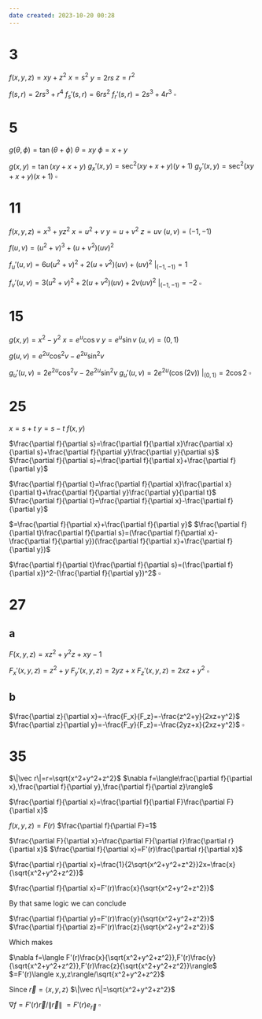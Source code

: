 ```yaml
---
date created: 2023-10-20 00:28
---
```


# 3

$f(x,y,z)=xy+z^2$
$x=s^2$
$y=2rs$
$z=r^2$

$f(s,r)=2rs^3+r^4$
$f_s'(s,r)=6rs^2$
$f_r'(s,r)=2s^3+4r^3$
$\square$

# 5

$g(\theta,\phi)=\tan(\theta+\phi)$
$\theta=xy$
$\phi=x+y$

$g(x,y)=\tan(xy+x+y)$
$g_x'(x,y)=\sec^2(xy+x+y)(y+1)$
$g_y'(x,y)=\sec^2(xy+x+y)(x+1)$
$\square$

# 11

$f(x,y,z)=x^3+yz^2$
$x=u^2+v$
$y=u+v^2$
$z=uv$
$(u,v)=(-1,-1)$

$f(u,v)=(u^2+v)^3+(u+v^2)(uv)^2$

$f_u'(u,v)=6u(u^2+v)^2+2(u+v^2)(uv)+(uv)^2$
$\bigg|_{(-1,-1)}=1$

$f_v'(u,v)=3(u^2+v)^2+2(u+v^2)(uv)+2v(uv)^2$
$\bigg|_{(-1,-1)}=-2$
$\square$

# 15

$g(x,y)=x^2-y^2$
$x=e^u\cos v$
$y=e^u\sin v$
$(u,v)=(0,1)$

$g(u,v)=e^{2u}\cos^2v-e^{2u}\sin^2v$

$g_u'(u,v)=2e^{2u}\cos^2v-2e^{2u}\sin^2v$
$g_u'(u,v)=2e^{2u}(\cos(2v))$
$\bigg|_{(0,1)}=2\cos2$
$\square$

# 25

$x=s+t$
$y=s-t$
$f(x,y)$

$\frac{\partial f}{\partial s}=\frac{\partial f}{\partial x}\frac{\partial x}{\partial s}+\frac{\partial f}{\partial y}\frac{\partial y}{\partial s}$
$\frac{\partial f}{\partial s}=\frac{\partial f}{\partial x}+\frac{\partial f}{\partial y}$

$\frac{\partial f}{\partial t}=\frac{\partial f}{\partial x}\frac{\partial x}{\partial t}+\frac{\partial f}{\partial y}\frac{\partial y}{\partial t}$
$\frac{\partial f}{\partial t}=\frac{\partial f}{\partial x}-\frac{\partial f}{\partial y}$

$=\frac{\partial f}{\partial x}+\frac{\partial f}{\partial y}$
$\frac{\partial f}{\partial t}\frac{\partial f}{\partial s}=(\frac{\partial f}{\partial x}-\frac{\partial f}{\partial y})(\frac{\partial f}{\partial x}+\frac{\partial f}{\partial y})$

$\frac{\partial f}{\partial t}\frac{\partial f}{\partial s}=(\frac{\partial f}{\partial x})^2-(\frac{\partial f}{\partial y})^2$
$\square$

# 27

## a

$F(x,y,z)=xz^2+y^2z+xy-1$

$F_x'(x,y,z)=z^2+y$
$F_y'(x,y,z)=2yz+x$
$F_z'(x,y,z)=2xz+y^2$
$\square$

## b

$\frac{\partial z}{\partial x}=-\frac{F_x}{F_z}=-\frac{z^2+y}{2xz+y^2}$
$\frac{\partial z}{\partial y}=-\frac{F_y}{F_z}=-\frac{2yz+x}{2xz+y^2}$
$\square$

# 35

$\|\vec r\|=r=\sqrt{x^2+y^2+z^2}$
$\nabla f=\langle\frac{\partial f}{\partial x},\frac{\partial f}{\partial y},\frac{\partial f}{\partial z}\rangle$

$\frac{\partial f}{\partial x}=\frac{\partial f}{\partial F}\frac{\partial F}{\partial x}$

$f(x,y,z)=F(r)$
$\frac{\partial f}{\partial F}=1$

$\frac{\partial F}{\partial x}=\frac{\partial F}{\partial r}\frac{\partial r}{\partial x}$
$\frac{\partial f}{\partial x}=F'(r)\frac{\partial r}{\partial x}$

$\frac{\partial r}{\partial x}=\frac{1}{2\sqrt{x^2+y^2+z^2}}2x=\frac{x}{\sqrt{x^2+y^2+z^2}}$

$\frac{\partial f}{\partial x}=F'(r)\frac{x}{\sqrt{x^2+y^2+z^2}}$

By that same logic we can conclude

$\frac{\partial f}{\partial y}=F'(r)\frac{y}{\sqrt{x^2+y^2+z^2}}$
$\frac{\partial f}{\partial z}=F'(r)\frac{z}{\sqrt{x^2+y^2+z^2}}$

Which makes

$\nabla f=\langle F'(r)\frac{x}{\sqrt{x^2+y^2+z^2}},F'(r)\frac{y}{\sqrt{x^2+y^2+z^2}},F'(r)\frac{z}{\sqrt{x^2+y^2+z^2}}\rangle$
$=F'(r)\langle x,y,z\rangle/\sqrt{x^2+y^2+z^2}$

Since
$\vec r=\langle x,y,z\rangle$
$\|\vec r\|=\sqrt{x^2+y^2+z^2}$

$\nabla f=F'(r)\vec r/\|\vec r\|$
$=F'(r)e_{\vec r}$
$\square$
